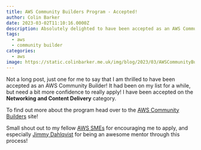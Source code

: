 ```yaml
---
title: AWS Community Builders Program - Accepted!
author: Colin Barker
date: 2023-03-02T11:10:16.0000Z
description: Absolutely delighted to have been accepted as an AWS Community Builder for Networking and Content Delivery. Looking forward to the opportunities this will bring!
tags:
  - aws
  - community builder
categories:
  - aws
image: https://static.colinbarker.me.uk/img/blog/2023/03/AWSCommunityBuilder-ColinBanner.png
---
```


Not a long post, just one for me to say that I am thrilled to have been accepted as an AWS Community Builder! It had been on my list for a while, but need a bit more confidence to really apply! I have been accepted on the **Networking and Content Delivery** category.

To find out more about the program head over to the [AWS Community Builders](https://aws.amazon.com/developer/community/community-builders/) site!

Small shout out to my fellow [AWS SMEs](https://aws.amazon.com/certification/certification-sme-program/) for encouraging me to apply, and especially [Jimmy Dahlqvist](https://www.linkedin.com/in/dahlqvistjimmy/) for being an awesome mentor through this process!
